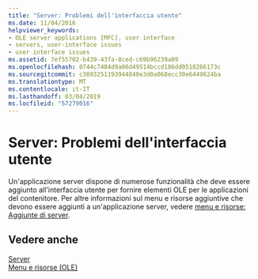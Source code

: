 ```yaml
---
title: "Server: Problemi dell'interfaccia utente"
ms.date: 11/04/2016
helpviewer_keywords:
- OLE server applications [MFC], user interface
- servers, user-interface issues
- user interface issues
ms.assetid: 7ef55702-b439-43fa-8ced-c69b96239a89
ms.openlocfilehash: 0744c7404d9a06d49514bccd186dd0518266173c
ms.sourcegitcommit: c3093251193944840e3d0a068ecc30e6449624ba
ms.translationtype: MT
ms.contentlocale: it-IT
ms.lasthandoff: 03/04/2019
ms.locfileid: "57279016"
---
```

# <a name="servers-user-interface-issues"></a>Server: Problemi dell'interfaccia utente

Un'applicazione server dispone di numerose funzionalità che deve essere aggiunto all'interfaccia utente per fornire elementi OLE per le applicazioni del contenitore. Per altre informazioni sul menu e risorse aggiuntive che devono essere aggiunti a un'applicazione server, vedere [menu e risorse: Aggiunte di server](../mfc/menus-and-resources-server-additions.md).

## <a name="see-also"></a>Vedere anche

[Server](../mfc/servers.md)<br/>
[Menu e risorse (OLE)](../mfc/menus-and-resources-ole.md)

